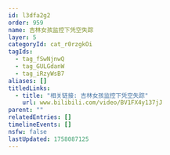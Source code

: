 ```yaml
---
id: l3dfa2g2
order: 959
name: 吉林女孩监控下凭空失踪
layer: 5
categoryId: cat_r0rzgkOi
tagIds:
  - tag_fSwNjnwQ
  - tag_GULGdanW
  - tag_iRzyWsB7
aliases: []
titledLinks:
  - title: "相关链接: 吉林女孩监控下凭空失踪"
    url: www.bilibili.com/video/BV1FX4y137jJ
parent: ""
relatedEntries: []
timelineEvents: []
nsfw: false
lastUpdated: 1758087125
---
```


